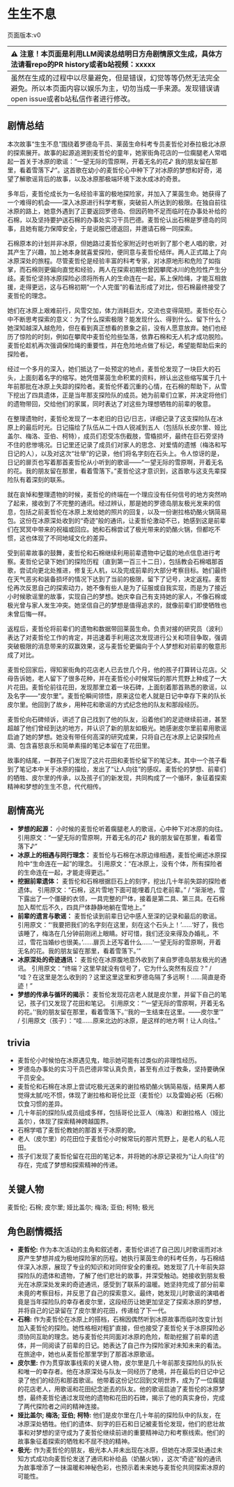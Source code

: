 # 生生不息
页面版本:v0
 

| :warning: 注意！本页面是利用LLM阅读总结明日方舟剧情原文生成，具体方法请看repo的PR history或者b站视频：xxxxx           |
|:----------------------------|
| 虽然在生成的过程中以尽量避免，但是错误，幻觉等等仍然无法完全避免。所以本页面内容以娱乐为主，切勿当成一手来源。发现错误请open issue或者b站私信作者进行修改。|



## 剧情总结
本次故事“生生不息”围绕着罗德岛干员、莱茵生命科考专员麦哲伦对泰拉极北冰原的探索展开。故事的起源追溯到麦哲伦的童年，她家街角花店的一位瘸腿老人常唱起一首关于冰原的歌谣：“一望无际的雪原啊，开着无名的花♪ 我的朋友留在那里，看着雪落下♪”。这首歌在幼小的麦哲伦心中种下了对冰原的梦想和好奇，渴望了解歌谣背后的故事，以及冰原那极端环境下泼水成冰的奇景。

多年后，麦哲伦成长为一名经验丰富的极地探险家，并加入了莱茵生命。她获得了一个难得的机会——深入冰原进行科学考察，突破前人所达到的极限。在独自前往冰原的路上，她意外遇到了正要返回罗德岛、但因药物不足而临时在办事处补给的石棉，以及坚持要护送石棉的办事处实习干员巴德。麦哲伦认出石棉是罗德岛的同事，且她有能力保障安全，于是说服巴德返回，并邀请石棉一同探索。

石棉原本的计划并非冰原，但她路过麦哲伦家附近时也听到了那个老人唱的歌，对其产生了兴趣，加上她本身就喜爱探险，便同意与麦哲伦结伴。两人正式踏上了向冰原深处的旅程。尽管麦哲伦是经验丰富的科考专家，对冰原地形和危险了如指掌，而石棉则更偏向直觉和经验，两人在探索初期也曾因攀爬冰川的危险性产生分歧。麦哲伦坚持冰原探险必须将所有人的生命连在一起，系上保险绳，才能互相救援，走得更远，这与石棉初期“一个人完蛋”的看法形成了对比，但石棉最终接受了麦哲伦的理念。

她们在冰原上艰难前行，风雪交加，体力消耗巨大，交流也变得简短。麦哲伦在心中不断思考探索的意义：为了什么探索极限？能发现什么、得到什么、留下什么？她深知越深入越危险，但在看到真正想看的景象之前，没有人愿意放弃。她们也经历了惊险的时刻，例如在攀爬中麦哲伦险些坠落，依靠石棉和无人机才成功脱险。麦哲伦趁机再次强调保险绳的重要性，并在危险地点做了标记，希望能帮助后来的探险者。

经过一个多月的深入，她们抵达了一处预定的地点，麦哲伦发现了一块巨大的石头，上面刻着名字的缩写。她凭借莱茵生命积累的资料，辨认出这些缩写属于几十年前那批在冰原上失踪的探险者。麦哲伦怀着沉重的心情，在石棉的帮助下，从雪下挖出了四具遗体，正是当年那支探险队的成员。她为前辈们立冢，并决定将他们的遗物带回，交给他们的家属，同时表达了对这些为理想牺牲的前辈的敬意。

在整理遗物时，麦哲伦发现了一本老旧的日记/日志，详细记录了这支探险队在冰原上的最后时光。日记描绘了队伍从二十四人锐减到五人（包括队长皮尔里、娅比盖尔、梅洛、亚伯、柯特），成员们忍受冻伤截肢，雪橇损坏，最终在巨石旁坚持不住的悲惨境况。日记里还记录了成员们对家人的思念、对爱情的遗憾（梅洛和写日记的人），以及对这次“壮举”的记录，他们将名字刻在石头上。令人惊讶的是，日记的扉页也写着那首麦哲伦从小听到的歌谣——“一望无际的雪原啊，开着无名的花。我的朋友留在那里，看着雪落下。”麦哲伦这才意识到，这首歌与这支先辈探险队有着深刻的联系。

就在哀悼和整理遗物的时候，麦哲伦的终端在一个理应没有任何信号的地方突然响了起来，接收到了不完整的通讯。经过辨认，那是她的罗德岛朋友极光发来的信息，包括之前麦哲伦在冰原上发给她的照片的回复，以及一份谢拉格奶酪火锅简易包。这份在冰原深处收到的“奇迹”般的通讯，让麦哲伦激动不已，她感到这是前辈们在冥冥中带来的祝福或回应。她和石棉尝试了极光带来的奶酪火锅，但都吃不惯，这也体现了不同地域文化的差异。

受到前辈故事的鼓舞，麦哲伦和石棉继续利用前辈遗物中记载的地点信息进行考察。麦哲伦记录下她们的探险历程（直到第一百三十二日），包括教会石棉唱那首歌，尝试向更北处推进，修复无人机，以及完成前辈的大部分考察目标。她们最终在天气恶劣和装备损坏的情况下达到了当前的极限，留下了记号，决定返程。麦哲伦再次反思自己的探索动力，她不像有些人是为了征服或自我实现，而是为了接近小时候歌谣里的故事，实现自己的梦想。她庆幸自己有支持她的家人，不像石棉或极光曾与家人发生冲突。她坚信自己的梦想是值得追求的，就像前辈们即使牺牲也未曾后悔一样。

返程后，麦哲伦将前辈们的遗物和数据带回莱茵生命。负责对接的研究员（波利）表达了对麦哲伦工作的肯定，并迅速着手利用这次发现进行公关和项目争取，强调突破极限的消息带来的双赢效果，这与麦哲伦更偏向于个人梦想和对前辈的敬意形成了对比。

麦哲伦回家后，得知家街角的花店老人已去世几个月，他的孩子打算转让花店。父母告诉她，老人留下了很多花种，并在麦哲伦小时候常玩的那片荒野上种成了一大片花田。麦哲伦前往花田，发现那里立着一块石碑，上面刻着那首熟悉的歌谣，以及名字——“皮尔里”。麦哲伦瞬间领悟，原来这位老人就是日记中幸存下来的队长皮尔里。他回到了故乡，用种花和歌谣的方式纪念他的队友和那段经历。

麦哲伦向石碑倾诉，讲述了自己找到了他的队友，沿着他们的足迹继续前进，甚至超越了他们曾经到达的地方，并认识了新的朋友如极光。她感谢皮尔里前辈用歌谣启迪了她的梦想。她没有带任何高深的研究成果，只将自己在冰原上记录探险点滴、包含喜怒哀乐和简单素描的笔记本留在了花田里。

故事的结尾，一群孩子们发现了这片花田和麦哲伦留下的笔记本。其中一个孩子看到了笔记本中关于冰原的描绘，发出了“让人向往”的感叹。麦哲伦的梦想、前辈们的牺牲、皮尔里的传承，以及孩子们的新发现，共同构成了一个循环，象征着探索精神和梦想的生生不息，代代相传。
## 剧情高光
- **梦想的起源：** 小时候的麦哲伦听着瘸腿老人的歌谣，心中种下对冰原的向往。
  引用原文：“一望无际的雪原啊，开着无名的花♪ 我的朋友留在那里，看着雪落下♪”
- **冰原上的相遇与同行理念：** 麦哲伦与石棉在冰原边缘相遇，麦哲伦阐述冰原探险中“生命连在一起”的理念。
  引用原文：“在冰原上，没有个体，所有探险者的生命连在一起，才能走得更远。”
- **挖掘前辈遗体：** 麦哲伦和石棉根据巨石上的刻字，挖出几十年前失踪的探险者遗体。
  引用原文：“石棉，这片雪地下面可能埋着几位老前辈。” / “渐渐地，雪下露出了一个僵硬的衣领，一具完整的尸体，接着是第二具、第三具。在石棉加入帮忙后不久，四具尸体静静地躺在雪地上。”
- **前辈的遗言与歌谣：** 麦哲伦读到前辈日记中感人至深的记录和最后的歌谣。
  引用原文：“‘我要把我们的名字刻在这里，刻在这个石头上！’......‘好了，我也该睡了，梅洛在几分钟前刚闭上眼睛。好可惜，我们还没来得及办婚礼，不过，雪花当婚纱也很美。’......扉页上还写着什么......‘一望无际的雪原啊，开着无名的花。我的朋友留在那里，看着雪落下。’”
- **冰原深处的奇迹通讯：** 麦哲伦在冰原腹地意外收到了来自罗德岛朋友极光的通讯。
  引用原文：“终端？这里早就没有信号了，它为什么突然有反应？” / “哇？在这里是怎么收到的？这里这里这里和罗德岛隔了多远啊！......简直是奇迹！”
- **梦想的传承与循环的揭示：** 麦哲伦发现花店老人就是皮尔里，并留下自己的笔记，孩子们又发现了花田和笔记。
  引用原文：“‘一望无际的雪原啊，开着无名的花。’‘我的朋友留在那里，看着雪落下。’‘我的一生结束在这里。——皮尔里’” / 引用原文（孩子）：“哇......原来北边的冰原，是这样的地方啊！让人向往。”
## trivia
- 麦哲伦小时候怕在冰原遇见鬼，暗示她可能有过类似的非理性经历。
- 罗德岛办事处的实习干员巴德非常认真负责，甚至有点过于教条，坚持要确保干员安全。
- 麦哲伦和石棉在冰原上尝试吃极光送来的谢拉格奶酪火锅简易版，结果两人都觉得太腻/吃不惯，体现了谢拉格和哥伦比亚（麦哲伦）以及雷姆必拓（石棉）饮食习惯的差异。
- 几十年前的探险队成员组成多样，包括哥伦比亚人（梅洛）和谢拉格人（娅比盖尔），体现了探索精神跨越国界。
- 石棉学唱了麦哲伦教她的那首关于冰原的歌。
- 老人（皮尔里）的花田位于麦哲伦小时候常玩的那片荒野上，是老人的私人花田。
- 孩子们发现了麦哲伦留在花田的笔记本，并将她的冰原记录视为“让人向往”的存在，完成了梦想和探索精神的传递。
## 关键人物
麦哲伦; 石棉; 皮尔里; 娅比盖尔; 梅洛; 亚伯; 柯特; 极光
## 角色剧情概括
-   **麦哲伦:** 作为本次活动的主角和叙述者，麦哲伦讲述了自己因儿时歌谣而对冰原产生梦想并成为极地探险家的历程。她执行莱茵生命的科考任务，与石棉结伴深入冰原，展现了专业的知识和对同伴安全的重视。她发现了几十年前失踪探险队的遗体和遗物，了解了他们悲壮的故事，并深受触动。她接收到朋友极光在冰原深处发来的奇迹通讯，感受到了联系的温暖。她坚持完成了部分前辈未竟的考察目标，并反思了自己的探索意义。最终，她发现儿时歌谣的演唱者竟是当年探险队的幸存者皮尔里，这段经历让她更加坚定了探索冰原的梦想，并将自己的记录留在了皮尔里的花田，传递给了下一代。
-   **石棉:** 作为麦哲伦在冰原上的搭档，石棉因偶然听到冰原故事而临时改变计划加入麦哲伦的探险。她性格相对粗犷直接，但也接受了麦哲伦关于冰原探险必须协同互助的理念。她与麦哲伦共同面对冰原的危险，帮助挖掘了前辈的遗体，并一同阅读了前辈的日记。她表达了自己作为探险家对未知未来的看法。在旅途中，她也从麦哲伦那里学到了那首冰原歌谣。
-   **皮尔里:** 作为贯穿故事线索的关键人物，皮尔里是几十年前那支探险队的队长和唯一的幸存者。他在冰原深处与队友一同经历了绝境，并在最后的日记中记录了他们的经历和那首歌谣。他带着这份记忆回到文明世界，成为了一位瘸腿的花店老人，用歌谣和花田纪念逝去的队友。他的歌谣启迪了麦哲伦的冰原梦想，最终麦哲伦通过发现他的遗物和花田的石碑，揭示了他的真实身份，完成了两代探险者之间的精神连接。
-   **娅比盖尔; 梅洛; 亚伯; 柯特:** 他们是皮尔里在几十年前的探险队中的队友，在冰原深处牺牲。他们的遗体、刻字的巨石和日记被麦哲伦发现，他们的悲壮故事和对梦想的坚守成为了麦哲伦继续前进的重要精神动力和考察线索。他们的故事象征着探索的牺牲和不屈不挠的精神。
-   **极光:** 作为麦哲伦的朋友，极光本人并未出现在冰原，但她在冰原深处通过未知方式成功向麦哲伦发送了通讯和补给品（奶酪火锅），这次“奇迹”般的通讯为故事增添了一抹温暖和神秘色彩，也预示着未来她与麦哲伦共同探索冰原的可能性。